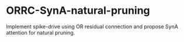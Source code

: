 # ORRC-SynA-natural-pruning
Implement spike-drive using OR residual connection and propose SynA attention for natural pruning.

